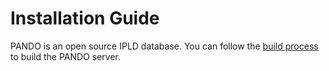 # Installation Guide

PANDO is an open source IPLD database. You can follow the [build process](https://github.com/kenlabs/pando#build-pando-server-and-client) to build the PANDO server.